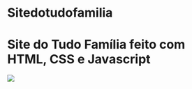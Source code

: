 # Sitedotudofamilia
# Site do Tudo Família feito com HTML, CSS e Javascript
<a href ="https://beatrizoliveiraferreira.github.io/sitedotudofamilia/" target="_blank"></a>

<img src="https://beatrizoliveiraferreira.github.io/sitedotudofamilia/assets/images/tudofamilia.png"/>

